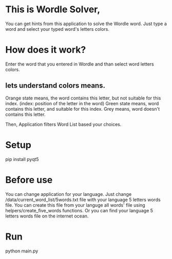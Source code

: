 # This is Wordle Solver, 
You can get hints from this application to solve the Wordle word.
Just type a word and select your typed word's letters colors.

# How does it work?
Enter the word that you entered in Wordle
and than select word letters colors.

## lets understand colors means.
Orange state means, the word contains this letter, but not suitable for this index. (index: position of the letter in the word) 
Green state means, word contains this letter, and suitable for this index.
Grey means, word doesn't contains this letter.

Then, Application filters Word List based your choices.

# Setup
pip install pyqt5

# Before use
You can change application for your language.
Just change /data/current_word_list/5words.txt file with your language 5 letters words file.
You can create this file from your languge all words' file using helpers/create_five_words functions.
Or you can find your language 5 letters words file on the internet ocean.

# Run
python main.py